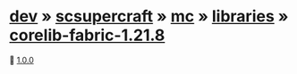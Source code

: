 # [dev](/dev) » [scsupercraft](/dev/scsupercraft) » [mc](/dev/scsupercraft/mc) » [libraries](/dev/scsupercraft/mc/libraries) » [corelib-fabric-1.21.8](/dev/scsupercraft/mc/libraries/corelib-fabric-1.21.8)


📁 [1.0.0](/dev/scsupercraft/mc/libraries/corelib-fabric-1.21.8/1.0.0)